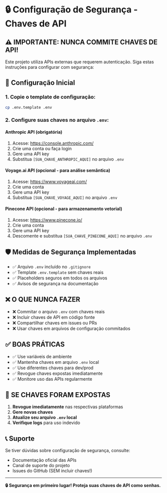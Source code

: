 # 🔒 Configuração de Segurança - Chaves de API

## ⚠️ IMPORTANTE: NUNCA COMMITE CHAVES DE API!

Este projeto utiliza APIs externas que requerem autenticação. Siga estas instruções para configurar com segurança:

## 🔧 Configuração Inicial

### 1. Copie o template de configuração:
```bash
cp .env.template .env
```

### 2. Configure suas chaves no arquivo `.env`:

#### Anthropic API (obrigatória)
1. Acesse: https://console.anthropic.com/
2. Crie uma conta ou faça login
3. Gere uma API key
4. Substitua `[SUA_CHAVE_ANTHROPIC_AQUI]` no arquivo `.env`

#### Voyage.ai API (opcional - para análise semântica)
1. Acesse: https://www.voyageai.com/
2. Crie uma conta
3. Gere uma API key
4. Substitua `[SUA_CHAVE_VOYAGE_AQUI]` no arquivo `.env`

#### Pinecone API (opcional - para armazenamento vetorial)
1. Acesse: https://www.pinecone.io/
2. Crie uma conta
3. Gere uma API key
4. Descomente e substitua `[SUA_CHAVE_PINECONE_AQUI]` no arquivo `.env`

## 🛡️ Medidas de Segurança Implementadas

- ✅ Arquivo `.env` incluído no `.gitignore`
- ✅ Template `.env.template` sem chaves reais
- ✅ Placeholders seguros em todos os arquivos
- ✅ Avisos de segurança na documentação

## ❌ O QUE NUNCA FAZER

- ❌ Commitar o arquivo `.env` com chaves reais
- ❌ Incluir chaves de API em código fonte
- ❌ Compartilhar chaves em issues ou PRs
- ❌ Usar chaves em arquivos de configuração commitados

## ✅ BOAS PRÁTICAS

- ✅ Use variáveis de ambiente
- ✅ Mantenha chaves em arquivo `.env` local
- ✅ Use diferentes chaves para dev/prod
- ✅ Revogue chaves expostas imediatamente
- ✅ Monitore uso das APIs regularmente

## 🚨 SE CHAVES FORAM EXPOSTAS

1. **Revogue imediatamente** nas respectivas plataformas
2. **Gere novas chaves**
3. **Atualize seu arquivo `.env` local**
4. **Verifique logs** para uso indevido

## 📞 Suporte

Se tiver dúvidas sobre configuração de segurança, consulte:
- Documentação oficial das APIs
- Canal de suporte do projeto
- Issues do GitHub (SEM incluir chaves!)

---

**🔒 Segurança em primeiro lugar! Proteja suas chaves de API como senhas.**